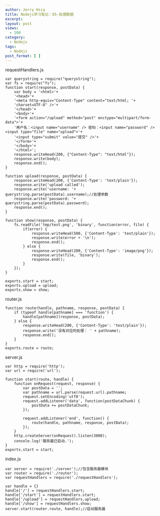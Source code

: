 ```yaml
---
author: Jerry Hsia
title: Nodejs学习笔记：05-处理数据
excerpt:
layout: post
views:
  - 100
category:
  - Nodejs
tags:
  - Nodejs
post_format: [ ]
---
```

requestHandlers.js

    var querystring = require("querystring");
    var fs = require("fs");
    function start(response, postData) {
        var body = '<html>'+
        '<head>'+
        '<meta http-equiv="Content-Type" content="text/html; '+
        'charset=UTF-8" />'+
        '</head>'+
        '<body>'+
        '<form action="/upload" method="post" enctype="multipart/form-data">'+
        '用户名：<input name="username" /> 密码：<input name="password" /> <input type="file" name="upload">'+
        '<input type="submit" value="提交" />'+
        '</form>'+
        '</body>'+
        '</html>';
        response.writeHead(200, {"Content-Type": "text/html"});
        response.write(body);
        response.end();
    }
    
    function upload(response, postData) {
        response.writeHead(200, {'Content-Type': 'text/plain'});
        response.write('upload called');
        response.write('username: '+ querystring.parse(postData).username);//处理参数
        response.write('password: '+ querystring.parse(postData).password);
        response.end();
    }
    
    function show(response, postData) {
        fs.readFile('tmp/test.png', 'binary', function(error, file) {
            if(error) {
                response.writeHead(500, {'Content-Type': 'text/plain'});
                response.write(error + '\n');
                response.end();
            } else {
                response.writeHead(200, {'Content-Type': 'image/png'});
                response.write(file, 'binary');
                response.end();
            }
        });
    }
    
    exports.start = start;
    exports.upload = upload;
    exports.show = show;

router.js

    function route(handle, pathname, response, postData) {
        if (typeof handle[pathname] === 'function') {
            handle[pathname](response, postData);
        } else {
            response.writeHead(200, {'Content-Type': 'text/plain'});
            response.write('没有对应的处理： ' + pathname);
            response.end();
        }
    }
    exports.route = route;

server.js

    var http = require('http');
    var url = require('url');
    
    function start(route, handle) {
        function onRequest(request, response) {
            var postData = '';
            var pathname = url.parse(request.url).pathname;
            request.setEncoding('utf8');
            request.addListener('data', function(postDataChunk) {
                postData += postDataChunk;
            });
    
            request.addListener('end', function() {
                route(handle, pathname, response, postData);
            });
        }
        http.createServer(onRequest).listen(3000);
        console.log('服务器已启动.');
    }
    exports.start = start;

index.js

    var server = require('./server');//包含服务器模块
    var router = require('./router');
    var requestHandlers = require('./requestHandlers');
    
    var handle = {}
    handle['/'] = requestHandlers.start;
    handle['/start'] = requestHandlers.start;
    handle['/upload'] = requestHandlers.upload;
    handle['/show'] = requestHandlers.show;
    server.start(router.route, handle);//启动服务器

 
